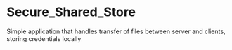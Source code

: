 # Secure_Shared_Store
Simple application that handles transfer of files between server and clients, storing credentials locally
